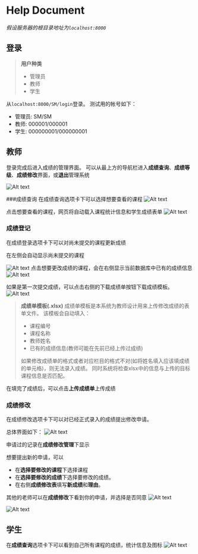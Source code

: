 # Help Document

*假设服务器的根目录地址为`localhost:8000`*
## 登录
>  **用户种类**
> - 管理员
> - 教师
> - 学生

从`localhost:8000/SM/login`登录。
测试用的帐号如下：
- 管理员: SM/SM
- 教师: 000001/000001
- 学生: 000000001/000000001

## 教师
登录完成后进入成绩的管理界面。
可以从最上方的导航栏进入**成绩查询**、**成绩等级**、**成绩修改**界面，或**退出**管理系统

![Alt text](./1434258028675.png)

###成绩查询
在成绩查询选项卡下可以选择想要查看的课程
![Alt text](./1434258146193.png)

点击想要查看的课程，网页将自动载入课程统计信息和学生成绩表单
![Alt text](./1434258248819.png)

### 成绩登记
在成绩登录选项卡下可以对尚未提交的课程更新成绩

在左侧会自动显示尚未提交的课程

![Alt text](./1434258394218.png)
点击想要更改成绩的课程，会在右侧显示当前数据库中已有的成绩信息
![Alt text](./1434258483424.png)


如果是第一次提交成绩，可以点击右侧的下载成绩单按钮下载成绩模板。
![Alt text](./1434258887595.png)


> **成绩单模板(.xlsx)**
> 成绩单模板是本系统为教师设计用来上传修改成绩的表单文件。
> 该模板会自动填入：
>  - 课程编号
>  - 课程名称
>  - 教师姓名
>  - 已有的成绩信息(教师可能在先前已经上传过成绩)
>  
>  如果修改成绩单的格式或者对应栏目的格式不对(如将姓名填入应该填成绩的单元格)，则无法录入成绩。
>  同时系统将检查xlsx中的信息与上传的目标课程信息是否匹配。


在填完了成绩后，可以点击**上传成绩单**上传成绩


### 成绩修改
在成绩修改选项卡下可以对已经正式录入的成绩提出修改申请。

总体界面如下：
![Alt text](./1434259099576.png)

申请过的记录在**成绩修改管理**下显示

想要提出新的申请，可以
- 在**选择要修改的课程**下选择课程
- 在**选择要修改的成绩**下选择要修改的成绩。
- 在右侧**成绩修改表**填写**新成绩**和**理由**。


其他的老师可以在**成绩修改**下看到你的申请，并选择是否同意
![Alt text](./1434259521264.png)


![Alt text](./1434259435700.png)

## 学生
在**成绩查询**选项卡下可以看到自己所有课程的成绩，统计信息及图标
![Alt text](./1434259620994.png)

